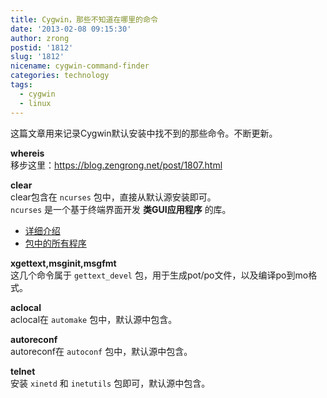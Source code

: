 ```yaml
---
title: Cygwin，那些不知道在哪里的命令
date: '2013-02-08 09:15:30'
author: zrong
postid: '1812'
slug: '1812'
nicename: cygwin-command-finder
categories: technology
tags:
  - cygwin
  - linux
---
```


这篇文章用来记录Cygwin默认安装中找不到的那些命令。不断更新。

**whereis**  
移步这里：<https://blog.zengrong.net/post/1807.html>

**clear**  
clear包含在 `ncurses` 包中，直接从默认源安装即可。  
`ncurses` 是一个基于终端界面开发 **类GUI应用程序** 的库。  
* [详细介绍](http://en.wikipedia.org/wiki/Ncurses#ncurses)  
* [包中的所有程序](http://cygwin.com/cgi-bin2/package-cat.cgi?file=ncurses%2Fncurses-5.7-18&grep=ncurses)

**xgettext,msginit,msgfmt**  
这几个命令属于 `gettext_devel`
包，用于生成pot/po文件，以及编译po到mo格式。

**aclocal**  
aclocal在 `automake` 包中，默认源中包含。

**autoreconf**  
autoreconf在 `autoconf` 包中，默认源中包含。

**telnet**  
安装 `xinetd` 和 `inetutils` 包即可，默认源中包含。
